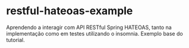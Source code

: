 # restful-hateoas-example
Aprendendo a interagir com API RESTful Spring HATEOAS, tanto na implementação como em testes utilizando o insomnia. Exemplo base do tutorial.
